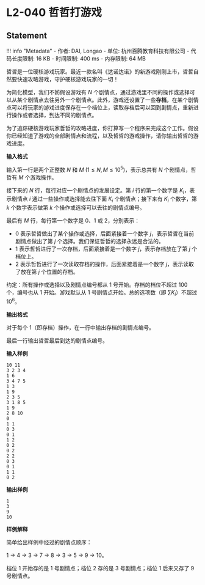 
# L2-040 哲哲打游戏

## Statement

!!! info "Metadata"
    - 作者: DAI, Longao
    - 单位: 杭州百腾教育科技有限公司
    - 代码长度限制: 16 KB
    - 时间限制: 400 ms
    - 内存限制: 64 MB

哲哲是一位硬核游戏玩家。最近一款名叫《达诺达诺》的新游戏刚刚上市，哲哲自然要快速攻略游戏，守护硬核游戏玩家的一切！

为简化模型，我们不妨假设游戏有 $N$ 个剧情点，通过游戏里不同的操作或选择可以从某个剧情点去往另外一个剧情点。此外，游戏还设置了一些**存档**，在某个剧情点可以将玩家的游戏进度保存在一个档位上，读取存档后可以回到剧情点，重新进行操作或者选择，到达不同的剧情点。

为了追踪硬核游戏玩家哲哲的攻略进度，你打算写一个程序来完成这个工作。假设你已经知道了游戏的全部剧情点和流程，以及哲哲的游戏操作，请你输出哲哲的游戏进度。

**输入格式**

输入第一行是两个正整数 $N$ 和 $M$ ($1\le N , M \le 10^5$)，表示总共有 $N$ 个剧情点，哲哲有 $M$ 个游戏操作。

接下来的 $N$ 行，每行对应一个剧情点的发展设定。第 $i$ 行的第一个数字是 $K_i$，表示剧情点 $i$ 通过一些操作或选择能去往下面 $K_i$ 个剧情点；接下来有 $K_i$ 个数字，第 $k$ 个数字表示做第 $k$ 个操作或选择可以去往的剧情点编号。

最后有 $M$ 行，每行第一个数字是 0、1 或 2，分别表示：

* 0 表示哲哲做出了某个操作或选择，后面紧接着一个数字 $j$，表示哲哲在当前剧情点做出了第 $j$ 个选择。我们保证哲哲的选择永远是合法的。
* 1 表示哲哲进行了一次存档，后面紧接着是一个数字 $j$，表示存档放在了第 $j$ 个档位上。
* 2 表示哲哲进行了一次读取存档的操作，后面紧接着是一个数字 $j$，表示读取了放在第 $j$ 个位置的存档。

约定：所有操作或选择以及剧情点编号都从 1 号开始。存档的档位不超过 100 个，编号也从 1 开始。游戏默认从 1 号剧情点开始。总的选项数（即 $\sum K_i$）不超过 $10^6$。

**输出格式**

对于每个 1（即存档）操作，在一行中输出存档的剧情点编号。

最后一行输出哲哲最后到达的剧情点编号。

**输入样例**
```plaintext
10 11
3 2 3 4
1 6
3 4 7 5
1 3
1 9
2 3 5
3 1 8 5
1 9
2 8 10
0
1 1
0 3
0 1
1 2
0 2
0 2
2 2
0 3
0 1
1 1
0 2
```

**输出样例**
```plaintext
1
3
9
10
```

**样例解释**

简单给出样例中经过的剧情点顺序：

1 -> 4 -> 3 -> 7 -> 8 -> 3 -> 5 -> 9 -> 10。

档位 1 开始存的是 1 号剧情点；档位 2 存的是 3 号剧情点；档位 1 后来又存了 9 号剧情点。


